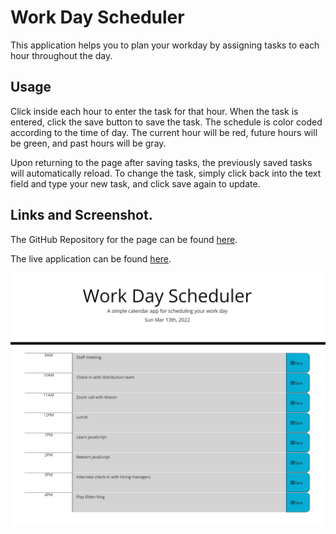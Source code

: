 # Work Day Scheduler

This application helps you to plan your workday by assigning tasks to each hour throughout the day. 

## Usage
Click inside each hour to enter the task for that hour. When the task is entered, click the save button to save the task. The schedule is color coded according to the time of day. The current hour will be red, future hours will be green, and past hours will be gray. 

Upon returning to the page after saving tasks, the previously saved tasks will automatically reload. To change the task, simply click back into the text field and type your new task, and click save again to update.

## Links and Screenshot.

The GitHub Repository for the page can be found [here](https://github.com/auscarter17/challenge05-calendar).

The live application can be found [here](https://auscarter17.github.io/challenge05-calendar/).

![screenshot of scheduler](/assets/images/schedulerscreenshot.jpg)